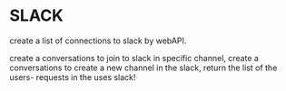 # SLACK

create a list of connections to slack by webAPI.

create a conversations to join to slack in specific channel,
create a conversations to create a new channel in the slack,
return the list of the users- requests in the uses slack!
